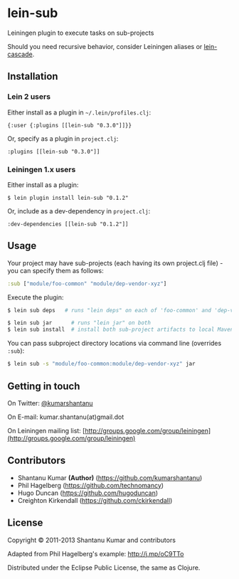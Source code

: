 # lein-sub

Leiningen plugin to execute tasks on sub-projects

Should you need recursive behavior, consider Leiningen aliases or
[lein-cascade](https://github.com/kumarshantanu/lein-cascade).


## Installation

### Lein 2 users

Either install as a plugin in `~/.lein/profiles.clj`:

    {:user {:plugins [[lein-sub "0.3.0"]]}}

Or, specify as a plugin in `project.clj`:

    :plugins [[lein-sub "0.3.0"]]

### Leiningen 1.x users

Either install as a plugin:

    $ lein plugin install lein-sub "0.1.2"

Or, include as a dev-dependency in `project.clj`:

    :dev-dependencies [[lein-sub "0.1.2"]]


## Usage

Your project may have sub-projects (each having its own project.clj file) -
you can specify them as follows:

```clojure
:sub ["module/foo-common" "module/dep-vendor-xyz"]
```

Execute the plugin:

```bash
$ lein sub deps   # runs "lein deps" on each of 'foo-common' and 'dep-vendor-xyz'

$ lein sub jar      # runs "lein jar" on both
$ lein sub install  # install both sub-project artifacts to local Maven repo
```

You can pass subproject directory locations via command line (overrides `:sub`):

```bash
$ lein sub -s "module/foo-common:module/dep-vendor-xyz" jar
```


## Getting in touch

On Twitter: [@kumarshantanu](http://twitter.com/kumarshantanu)

On E-mail: kumar.shantanu(at)gmail.dot

On Leiningen mailing list: [http://groups.google.com/group/leiningen](http://groups.google.com/group/leiningen)


## Contributors

* Shantanu Kumar **(Author)** (https://github.com/kumarshantanu)
* Phil Hagelberg (https://github.com/technomancy)
* Hugo Duncan (https://github.com/hugoduncan)
* Creighton Kirkendall (https://github.com/ckirkendall)


## License

Copyright © 2011-2013 Shantanu Kumar and contributors

Adapted from Phil Hagelberg's example: http://j.mp/oC9TTo

Distributed under the Eclipse Public License, the same as Clojure.
